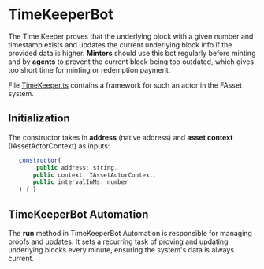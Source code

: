 # TimeKeeperBot

The Time Keeper proves that the underlying block with a given number and timestamp exists and updates the current underlying block info if the provided data is higher. **Minters** should use this bot regularly before minting and by **agents** to prevent the current block being too outdated, which gives too short time for minting or redemption payment.

File [TimeKeeper.ts](../../packages/fasset-bots-core/src/actors/TimeKeeper.ts) contains a framework for such an actor in the FAsset system.

## Initialization

The constructor takes in **address** (native address) and **asset context** (IAssetActorContext) as inputs:

```javascript
   constructor(
        public address: string,
       public context: IAssetActorContext,
       public intervalInMs: number
   ) { }
```

## TimeKeeperBot Automation

The **run** method in TimeKeeperBot Automation is responsible for managing proofs and updates. It sets a recurring task of proving and updating underlying blocks every minute, ensuring the system's data is always current.
